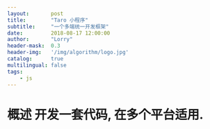 ```yaml
---
layout:       post
title:        "Taro 小程序"
subtitle:     "一个多端统一开发框架"
date:         2018-08-17 12:00:00
author:       "Lorry"
header-mask:  0.3
header-img:   '/img/algorithm/logo.jpg'
catalog:      true
multilingual: false
tags:
    - js
---
```

# 概述 开发一套代码, 在多个平台适用.

